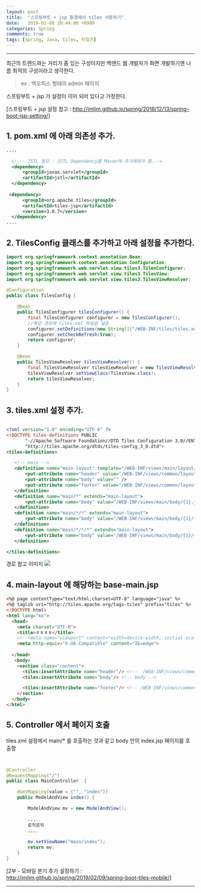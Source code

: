 ```yaml
---
layout: post
title:  "스프링부트 + jsp 환경에서 tiles 사용하기"
date:   2019-02-08 20:44:00 +0900
categories: Spring
comments: true
tags: [Spring, Java, tiles, 타일즈]
---
```


---


최근의 트렌드와는 거리가 좀 있는 구성이지만 백엔드 웹 개발자가 화면 개발하기엔 나름 최적의 구성이라고 생각한다.<br/>
> ex : 백오피스 형태의 admin 페이지 <br/>

스프링부트 + jsp 가 설정이 이미 되어 있다고 가정한다.

[스프링부트 + jsp 설정 참고 : http://jmlim.github.io/spring/2018/12/13/spring-boot-jsp-setting/]

## 1. pom.xml 에 아래 의존성 추가.

```xml
....

  <!--- JSTL 필요 : JSTL Dependency를 Maven에 추가해줘야 함.-->
  <dependency>
      <groupId>javax.servlet</groupId>
      <artifactId>jstl</artifactId>
  </dependency>
  
 <dependency>
      <groupId>org.apache.tiles</groupId>
      <artifactId>tiles-jsp</artifactId>
      <version>3.0.7</version>
  </dependency>
....

```

## 2. TilesConfig 클래스를 추가하고 아래 설정을 추가한다.

```java
import org.springframework.context.annotation.Bean;
import org.springframework.context.annotation.Configuration;
import org.springframework.web.servlet.view.tiles3.TilesConfigurer;
import org.springframework.web.servlet.view.tiles3.TilesView;
import org.springframework.web.servlet.view.tiles3.TilesViewResolver;

@Configuration
public class TilesConfig {

    @Bean
    public TilesConfigurer tilesConfigurer() {
        final TilesConfigurer configurer = new TilesConfigurer();
        //해당 경로에 tiles.xml 파일을 넣음
        configurer.setDefinitions(new String[]{"/WEB-INF/tiles/tiles.xml"});
        configurer.setCheckRefresh(true);
        return configurer;
    }

    @Bean
    public TilesViewResolver tilesViewResolver() {
        final TilesViewResolver tilesViewResolver = new TilesViewResolver();
        tilesViewResolver.setViewClass(TilesView.class);
        return tilesViewResolver;
    }
}
```
## 3. tiles.xml 설정 추가.


```xml 

<?xml version="1.0" encoding="UTF-8" ?>
<!DOCTYPE tiles-definitions PUBLIC
       "-//Apache Software Foundation//DTD Tiles Configuration 3.0//EN"
       "http://tiles.apache.org/dtds/tiles-config_3_0.dtd">
<tiles-definitions>

   <!-- main -->
   <definition name="main-layout" template="/WEB-INF/views/main/layout/base-main.jsp">
       <put-attribute name="header" value="/WEB-INF/views/common/layout/header.jsp" />
       <put-attribute name="body" value="" />
       <put-attribute name="footer" value="/WEB-INF/views/common/layout/footer.jsp" />
   </definition>
   <definition name="main/*" extends="main-layout">
       <put-attribute name="body" value="/WEB-INF/views/main/body/{1}.jsp" />
   </definition>
   <definition name="main/*/*" extends="main-layout">
       <put-attribute name="body" value="/WEB-INF/views/main/body/{1}/{2}.jsp" />
   </definition>
   <definition name="main/*/*/*" extends="main-layout">
       <put-attribute name="body" value="/WEB-INF/views/main/body/{1}/{2}/{3}.jsp" />
   </definition>

</tiles-definitions>

```

 경로 참고 이미지
 <img src="{{ site.baseurl }}/public/post/springboot/spring-boot-tiles-layout.png"/>
 <br/>

## 4. main-layout 에 해당하는 base-main.jsp

```html
<%@ page contentType="text/html;charset=UTF-8" language="java" %>
<%@ taglib uri="http://tiles.apache.org/tags-tiles" prefix="tiles" %>
<!DOCTYPE html>
<html lang="ko">
  <head>
    <meta charset="UTF-8">
    <title>ㅎㅎㅎㅎ</title>
    <!--<meta name="viewport" content="width=device-width, initial-scale=1.0">-->
    <meta http-equiv="X-UA-Compatible" content="IE=edge">
    
  </head>
   <body>
    <section class="content">
      <tiles:insertAttribute name="header"/> <!--  /WEB-INF/views/common/layout/header.jsp -->
      <tiles:insertAttribute name="body"/> <!-- body -->

      <tiles:insertAttribute name="footer"/> <!-- /WEB-INF/views/common/layout/footer.jsp -->
    </section>
  </body>
</html>


```

## 5. Controller 에서 페이지 호출 
tiles.xml 설정에서 main/* 를 호출하는 것과 같고 body 안의 index.jsp 페이지를 호출함

```java


@Controller
@RequestMapping("/")
public class MainController  {

    @GetMapping(value = {"", "index"})
    public ModelAndView index() {

        ModelAndView mv = new ModelAndView();
        
        .....
        로직로직
        ....
        
        mv.setViewName("main/index");
        return mv;
    }
}
```

[2부 - 모바일 분기 추가 설정하기 : http://jmlim.github.io/spring/2019/02/09/spring-boot-tiles-mobile/]


[jekyll-docs]: https://jekyllrb.com/docs/home
[jekyll-gh]:   https://github.com/jekyll/jekyll
[jekyll-talk]: https://talk.jekyllrb.com/
---
